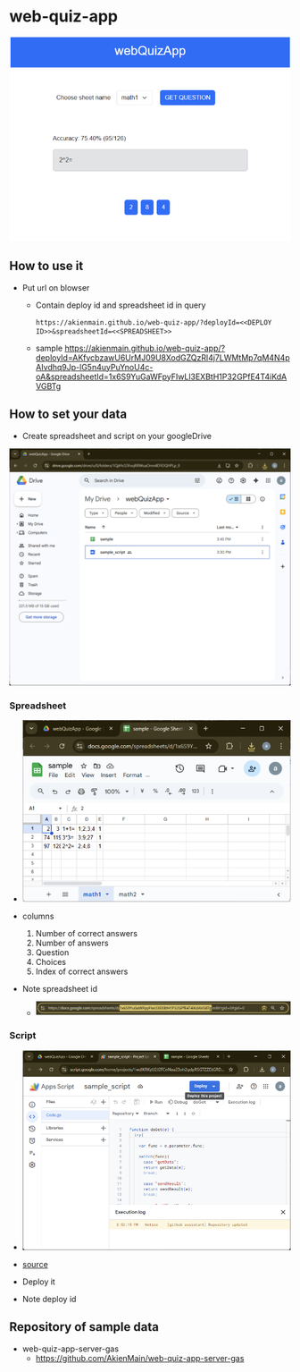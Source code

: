 # web-quiz-app

![images/i004.png](https://github.com/AkienMain/web-quiz-app/blob/main/images/i004.png?raw=true)

## How to use it

- Put url on blowser
  - Contain deploy id and spreadsheet id in query
    ```
    https://akienmain.github.io/web-quiz-app/?deployId=<<DEPLOY ID>>&spreadsheetId=<<SPREADSHEET>>
    ```

  - sample https://akienmain.github.io/web-quiz-app/?deployId=AKfycbzawU6UrMJ09U8XodGZQzRl4j7LWMtMp7qM4N4pAIvdhq9Jp-lG5n4uyPuYnoU4c-oA&spreadsheetId=1x6S9YuGaWFpyFIwLl3EXBtH1P32GPfE4T4iKdAVGBTg

## How to set your data

- Create spreadsheet and script on your googleDrive

![images/i006.png](https://github.com/AkienMain/web-quiz-app/blob/main/images/i006.png?raw=true)

### Spreadsheet

- ![images/i001.png](https://github.com/AkienMain/web-quiz-app/blob/main/images/i001.png?raw=true)

- columns
  1. Number of correct answers
  2. Number of answers
  3. Question
  4. Choices
  5. Index of correct answers

- Note spreadsheet id
  - ![images/i002.png](https://github.com/AkienMain/web-quiz-app/blob/main/images/i002.png?raw=true)

### Script

- ![images/i005.png](https://github.com/AkienMain/web-quiz-app/blob/main/images/i005.png?raw=true)

- [source](https://github.com/AkienMain/web-quiz-app-server-gas/blob/main/Code.gs)
- Deploy it
- Note deploy id

## Repository of sample data

- web-quiz-app-server-gas
  - https://github.com/AkienMain/web-quiz-app-server-gas